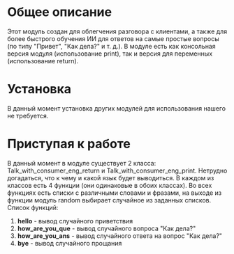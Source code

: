 # Общее описание 
Этот модуль создан для облегчения разговора с клиентами, а также для более быстрого обучения ИИ для ответов на самые простые вопросы (по типу "Привет", "Как дела?" и т. д.). В модуле есть как консольная версия модуля (использование print), так и версия для переменных (использование return).
# Установка
В данный момент установка других модулей для использования нашего не требуется.
# Приступая к работе
В данный момент в модуле существует 2 класса: Talk_with_consumer_eng_return и Talk_with_consumer_eng_print. Нетрудно догадаться, что к чему и какой язык будет выводиться. В каждом из классов есть 4 функции (они одинаковые в обоих классах). Во всех функциях есть списки с различными словами и фразами, на выходе из функции модуль random выбирает случайное из заданных списков.
Список функций: 
1. **hello** - вывод случайного приветствия
2. **how_are_you_que** - вывод случайного вопроса "Как дела?"
3. **how_are_you_ans** - вывод случайного ответа на вопрос "Как дела?"
4. **bye** - вывод случайного прощания
